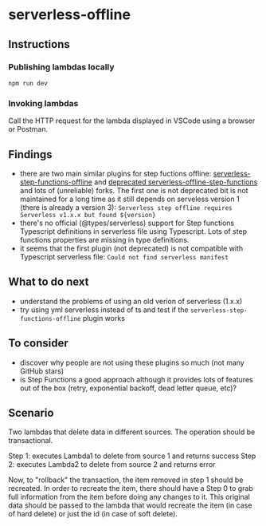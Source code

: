 # serverless-offline

## Instructions

### Publishing lambdas locally
```
npm run dev
```

### Invoking lambdas
Call the HTTP request for the lambda displayed in VSCode using a browser or Postman.


## Findings

- there are two main similar plugins for step fuctions offline: [serverless-step-functions-offline](https://www.npmjs.com/package/serverless-step-functions-offline) and [deprecated serverless-offline-step-functions](https://github.com/flocasts/serverless-offline-step-functions) and lots of (unreliable) forks. The first one is not deprecated bit is not maintained for a long time as it still depends on serveless version 1 (there is already a version 3): ```Serverless step offline requires Serverless v1.x.x but found ${version}```
- there's no official (@types/serverless) support for Step functions Typescript definitions in serverless file using Typescript. Lots of step functions properties are missing in type definitions.
- it seems that the first plugin (not deprecated) is not compatible with Typescript serverless file:  ```Could not find serverless manifest```


## What to do next
- understand the problems of using an old verion of serverless (1.x.x)
- try using yml serverless instead of ts and test if the ```serverless-step-functions-offline``` plugin works


## To consider
- discover why people are not using these plugins so much (not many GitHub stars)
- is Step Functions a good approach although it provides lots of features out of the box (retry, exponential backoff, dead letter queue, etc)?


## Scenario

Two lambdas that delete data in different sources. The operation should be transactional.

Step 1: executes Lambda1 to delete from source 1 and returns success
Step 2: executes Lambda2 to delete from source 2 and returns error

Now, to "rollback" the transaction, the item removed in step 1 should be recreated.
In order to recreate the item, there should have a Step 0 to grab full information from the item before doing any changes to it.
This original data should be passed to the lambda that would recreate the item (in case of hard delete) or just the id (in case of soft delete).
